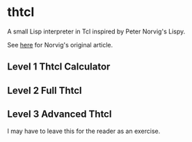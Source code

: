# thtcl
A small Lisp interpreter in Tcl inspired by Peter Norvig's Lispy.

See [here](https://norvig.com/lispy.html) for Norvig's original article.

## Level 1 Thtcl Calculator

## Level 2 Full Thtcl

## Level 3 Advanced Thtcl

I may have to leave this for the reader as an exercise.
